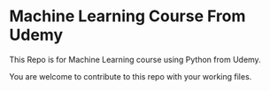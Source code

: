 # Machine Learning Course From Udemy

This Repo is for Machine Learning course using Python from Udemy.

You are welcome to contribute to this repo with your working files.
